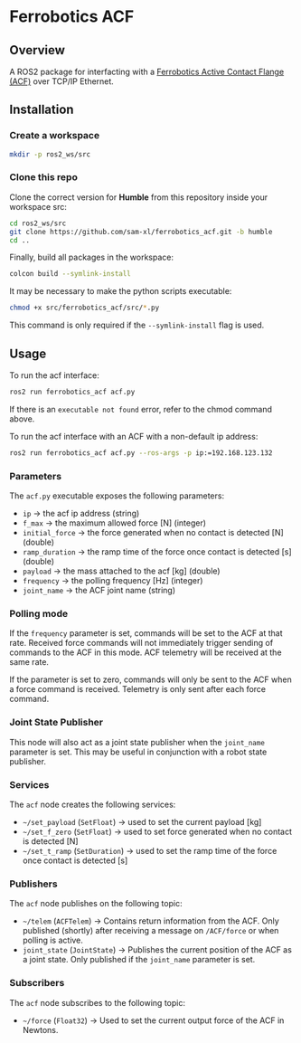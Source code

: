 # Ferrobotics ACF

## Overview

A ROS2 package for interfacting with a [Ferrobotics Active Contact Flange (ACF)](https://www.ferrobotics.com/en/services/products/active-contact-flange/) over TCP/IP Ethernet.

## Installation

### Create a workspace

```bash
mkdir -p ros2_ws/src
```

### Clone this repo

Clone the correct version for **Humble** from this repository inside your workspace src:

```bash
cd ros2_ws/src
git clone https://github.com/sam-xl/ferrobotics_acf.git -b humble
cd ..
```

Finally, build all packages in the workspace:

```bash
colcon build --symlink-install
```

It may be necessary to make the python scripts executable:

```bash
chmod +x src/ferrobotics_acf/src/*.py
```

This command is only required if the `--symlink-install` flag is used.

## Usage

To run the acf interface:

```bash
ros2 run ferrobotics_acf acf.py
```

If there is an `executable not found` error, refer to the chmod command above.

To run the acf interface with an ACF with a non-default ip address:

```bash
ros2 run ferrobotics_acf acf.py --ros-args -p ip:=192.168.123.132
```

### Parameters

The `acf.py` executable exposes the following parameters:

- `ip` -> the acf ip address (string)
- `f_max` -> the maximum allowed force [N] (integer)
- `initial_force` -> the force generated when no contact is detected [N] (double)
- `ramp_duration` -> the ramp time of the force once contact is detected [s] (double)
- `payload` -> the mass attached to the acf [kg] (double)
- `frequency` -> the polling frequency [Hz] (integer)
- `joint_name` -> the ACF joint name (string)

### Polling mode

If the `frequency` parameter is set, commands will be set to the ACF at that rate. Received force commands will not immediately trigger sending of commands to the ACF in this mode. ACF telemetry will be received at the same rate.

If the parameter is set to zero, commands will only be sent to the ACF when a force command is received. Telemetry is only sent after each force command.

### Joint State Publisher

This node will also act as a joint state publisher when the `joint_name` parameter is set. This may be useful in conjunction with a robot state publisher.

### Services

The `acf` node creates the following services:

- `~/set_payload` (`SetFloat`) -> used to set the current payload [kg]
- `~/set_f_zero` (`SetFloat`) -> used to set force generated when no contact is detected [N]
- `~/set_t_ramp` (`SetDuration`) -> used to set the ramp time of the force once contact is detected [s]

### Publishers

The `acf` node publishes on the following topic:

- `~/telem` (`ACFTelem`) -> Contains return information from the ACF. Only published (shortly) after receiving a message on `/ACF/force` or when polling is active.
- `joint_state` (`JointState`) -> Publishes the current position of the ACF as a joint state. Only published if the `joint_name` parameter is set.

### Subscribers

The `acf` node subscribes to the following topic:

- `~/force` (`Float32`) -> Used to set the current output force of the ACF in Newtons.
